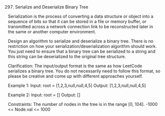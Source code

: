 297. Serialize and Deserialize Binary Tree

Serialization is the process of converting a data structure or object into a sequence of bits so that it can be stored in a file or memory buffer, or transmitted across a network connection link to be reconstructed later in the same or another computer environment.

Design an algorithm to serialize and deserialize a binary tree. There is no restriction on how your serialization/deserialization algorithm should work. You just need to ensure that a binary tree can be serialized to a string and this string can be deserialized to the original tree structure.

Clarification: The input/output format is the same as how LeetCode serializes a binary tree. You do not necessarily need to follow this format, so please be creative and come up with different approaches yourself.

Example 1:
Input: root = [1,2,3,null,null,4,5]
Output: [1,2,3,null,null,4,5]

Example 2:
Input: root = []
Output: []

Constraints:
    The number of nodes in the tree is in the range [0, 104].
    -1000 <= Node.val <= 1000